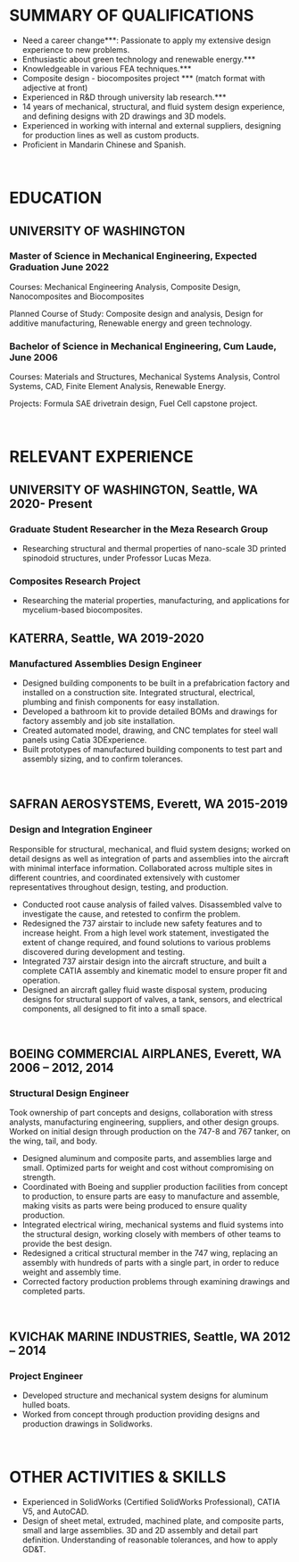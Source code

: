 <!--Notes
Include anything in experience that relates to the current direction as the top under each section
-->

# SUMMARY OF QUALIFICATIONS

<!--- Mechanical engineer with the heart of an inventor, a problem solver with the ability to design and build products. Experienced in bringing products from concept through production, with feedback from the customer and supplier throughout the process. -->
- Need a career change***: Passionate to apply my extensive design experience to new problems.
- Enthusiastic about green technology and renewable energy.***
- Knowledgeable in various FEA techniques.***
- Composite design - biocomposites project *** (match format with adjective at front)
- Experienced in R&D through university lab research.*** 
- 14 years of mechanical, structural, and fluid system design experience, and defining designs with 2D drawings and 3D models.
- Experienced in working with internal and external suppliers, designing for production lines as well as custom products.
- Proficient in Mandarin Chinese and Spanish.

&nbsp;

# EDUCATION

## UNIVERSITY OF WASHINGTON

### Master of Science in Mechanical Engineering, Expected Graduation June 2022

Courses: Mechanical Engineering Analysis, Composite Design, Nanocomposites and Biocomposites

Planned Course of Study: Composite design and analysis, Design for additive manufacturing, Renewable energy and green technology.

### Bachelor of Science in Mechanical Engineering, Cum Laude, June 2006

Courses: Materials and Structures, Mechanical Systems Analysis, Control Systems, CAD, Finite Element Analysis, Renewable Energy.

Projects: Formula SAE drivetrain design, Fuel Cell capstone project.

&nbsp;

<!-- shorter bullets
purpose of resume is to get an interview. I can explain everything in the interview.
Spend less time describing details of project, and more about what I know how to do
Don't use complete sentences
-->

# RELEVANT EXPERIENCE

## UNIVERSITY OF WASHINGTON, Seattle, WA **2020-  Present**

### Graduate Student Researcher in the Meza Research Group

- Researching structural and thermal properties of nano-scale 3D printed spinodoid structures, under Professor Lucas Meza.

### Composites Research Project

- Researching the material properties, manufacturing, and applications for mycelium-based biocomposites.

## KATERRA, Seattle, WA **2019-2020**

### Manufactured Assemblies Design Engineer

- Designed building components to be built in a prefabrication factory and installed on a construction site. Integrated structural, electrical, plumbing and finish components for easy installation.
- Developed a bathroom kit to provide detailed BOMs and drawings for factory assembly and job site installation.
- Created automated model, drawing, and CNC templates for steel wall panels using Catia 3DExperience.
- Built prototypes of manufactured building components to test part and assembly sizing, and to confirm tolerances.

&nbsp;

## SAFRAN AEROSYSTEMS, Everett, WA **2015-2019**

### Design and Integration Engineer

Responsible for structural, mechanical, and fluid system designs; worked on detail designs as well as integration of parts and assemblies into the aircraft with minimal interface information. Collaborated across multiple sites in different countries, and coordinated extensively with customer representatives throughout design, testing, and production.

- Conducted root cause analysis of failed valves. Disassembled valve to investigate the cause, and retested to confirm the problem.
- Redesigned the 737 airstair to include new safety features and to increase height. From a high level work statement, investigated the extent of change required, and found solutions to various problems discovered during development and testing.
- Integrated 737 airstair design into the aircraft structure, and built a complete CATIA assembly and kinematic model to ensure proper fit and operation.
- Designed an aircraft galley fluid waste disposal system, producing designs for structural support of valves, a tank, sensors, and electrical components, all designed to fit into a small space.

&nbsp;

## BOEING COMMERCIAL AIRPLANES, Everett, WA **2006 – 2012, 2014**

### Structural Design Engineer

Took ownership of part concepts and designs, collaboration with stress analysts, manufacturing engineering, suppliers, and other design groups. Worked on initial design through production on the 747-8 and 767 tanker, on the wing, tail, and body.

- Designed aluminum and composite parts, and assemblies large and small. Optimized parts for weight and cost without compromising on strength.
- Coordinated with Boeing and supplier production facilities from concept to production, to ensure parts are easy to manufacture and assemble, making visits as parts were being produced to ensure quality production.
- Integrated electrical wiring, mechanical systems and fluid systems into the structural design, working closely with members of other teams to provide the best design.
- Redesigned a critical structural member in the 747 wing, replacing an assembly with hundreds of parts with a single part, in order to reduce weight and assembly time.
- Corrected factory production problems through examining drawings and completed parts.

&nbsp;

## KVICHAK MARINE INDUSTRIES, Seattle, WA **2012 – 2014**

### Project Engineer

- Developed structure and mechanical system designs for aluminum hulled boats.
- Worked from concept through production providing designs and production drawings in Solidworks.

&nbsp;
<!-- consider moving these to the top-->
# OTHER ACTIVITIES & SKILLS

- Experienced in SolidWorks (Certified SolidWorks Professional), CATIA V5, and AutoCAD.
- Design of sheet metal, extruded, machined plate, and composite parts, small and large assemblies. 3D and 2D assembly and detail part definition. Understanding of reasonable tolerances, and how to apply GD&T.

&nbsp;
